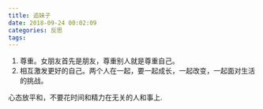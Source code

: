 ```yaml
---
title: 追妹子
date: 2018-09-24 00:02:09
categories: 反思
tags:
---
```


1. 尊重。女朋友首先是朋友，尊重别人就是尊重自己。
2. 相互激发更好的自己。两个人在一起，要一起成长，一起改变，一起面对生活的挑战。

心态放平和，不要花时间和精力在无关的人和事上.
